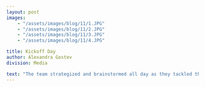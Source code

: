 ```yaml
---
layout: post
images:
    - "/assets/images/blog/11/1.JPG"
    - "/assets/images/blog/11/2.JPG"
    - "/assets/images/blog/11/3.JPG"
    - "/assets/images/blog/11/4.JPG"

title: Kickoff Day
author: Alexandra Gostev
division: Media

text: "The team strategized and brainstormed all day as they tackled this year's game: FIRST STEAMWORKS! The team is excited for all that's to come, and is hard at work trying to design the perfect bot!"
---
```

